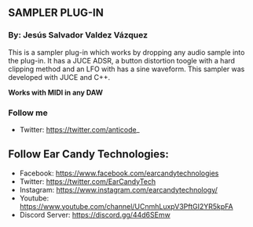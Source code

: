 ## SAMPLER PLUG-IN

### By: Jesús Salvador Valdez Vázquez

This is a sampler plug-in which works by dropping any audio sample into the plug-in. It has a JUCE ADSR, a button distortion toogle with a hard clipping 
method and an LFO with has a sine waveform. This sampler was developed with JUCE and C++.

**Works with MIDI in any DAW**

### Follow me

- Twitter: https://twitter.com/anticode_

## Follow Ear Candy Technologies: 

- Facebook: https://www.facebook.com/earcandytechnologies 
- Twitter: https://twitter.com/EarCandyTech 
- Instagram: https://www.instagram.com/earcandytechnology/ 
- Youtube: https://www.youtube.com/channel/UCnmhLuxpV3PftGI2YR5kpFA 
- Discord Server: https://discord.gg/44d6SEmw 



